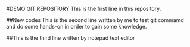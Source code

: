 #DEMO GIT REPOSITORY
This is the first line in this repository.

##New codes
 This is the second line written by me to test git commamd and do some hands-on in order to gain some knowledge.

##This is the third line written by notepad text editor 

